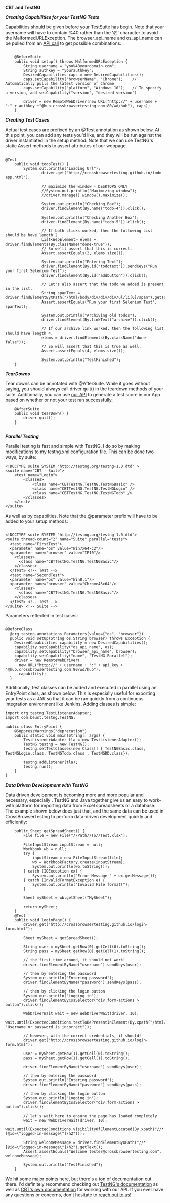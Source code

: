 **CBT and TestNG**

***Creating Capabilities for your TestNG Tests***

Capabilities should be given before your TestSuite has begin. Note that your username will have to contain %40 rather than the '@' character to avoid the MalformedURLException. The browser_api_name and os_api_name can be pulled from an [API call](https://crossbrowsertesting.com/apidocs/v3/selenium.html#!/default/get_selenium_browsers) to get possible combinations. 

```

    @BeforeSuite
    public void setup() throws MalformedURLException {
        String username = "you%40yourdomain.com";
        String authkey = "yourauthkey";
        DesiredCapabilities caps = new DesiredCapabilities();
        caps.setCapability("browserName", "Chrome");	// Automatically pulls the latest version of Chrome
		caps.setCapability("platform", "Windows 10");	// To specify a version, add setCapability("version", "desired version")
        
        driver = new RemoteWebDriver(new URL("http://" + username + ":" + authkey +"@hub.crossbrowsertesting.com:80/wd/hub"), caps);
    }

```

***Creating Test Cases***

Actual test cases are prefixed by an @Test annotation as shown below. At this point, you can add any tests you'd like, and they will be run against the driver instantiated in the setup method. Note that we can use TestNG's static Assert methods to assert attributes of our webpage. 

```

@Test
    public void todoTest() {
        System.out.println("Loading Url");
                driver.get("http://crossbrowsertesting.github.io/todo-app.html");

                // maximize the window - DESKTOPS ONLY
                //System.out.println("Maximizing window");
                //driver.manage().window().maximize();
                
                System.out.println("Checking Box");
                driver.findElement(By.name("todo-4")).click();

                System.out.println("Checking Another Box");
                driver.findElement(By.name("todo-5")).click();
                
                // If both clicks worked, then the following List should be have length 2
                List<WebElement> elems = driver.findElements(By.className("done-true"));
                // So we'll assert that this is correct.
                Assert.assertEquals(2, elems.size());
                
                System.out.println("Entering Text");
                driver.findElement(By.id("todotext")).sendKeys("Run your first Selenium Test");
                driver.findElement(By.id("addbutton")).click();
                
                // Let's also assert that the todo we added is present in the list.
                String spanText = driver.findElementByXPath("/html/body/div/div/div/ul/li[6]/span").getText();
                Assert.assertEquals("Run your first Selenium Test", spanText);
                
                System.out.println("Archiving old todos");
                driver.findElement(By.linkText("archive")).click();
                
                // If our archive link worked, then the following list should have length 4.
                elems = driver.findElements(By.className("done-false"));
                // So will assert that this is true as well.
                Assert.assertEquals(4, elems.size());
                
                System.out.println("TestFinished");
    }
```

***TearDowns***

Tear downs can be annotated with @AfterSuite. While it goes without saying, you should always call driver.quit() in the teardown methods of your suite. Additionally, you can use [our API](https://crossbrowsertesting.com/apidocs/v3/selenium.html#!/default/put_selenium_selenium_test_id) to generate a test score in our App based on whether or not your test ran successfully. 

```
    @AfterSuite
    public void tearDown() {
        driver.quit();
    }


```

***Parallel Testing***

Parallel testing is fast and simple with TestNG. I do so by making modifications to my testng.xml configuration file. This can be done two ways, by suite:

```
<!DOCTYPE suite SYSTEM "http://testng.org/testng-1.0.dtd" >
<suite name="CBT - Suite">
    <test name="Login">
        <classes>
            <class name="CBTTestNG.TestNG.TestNGBasic" />
            <class name="CBTTestNG.TestNG.TestNGLogin" />
            <class name="CBTTestNG.TestNG.TestNGTodo" />
        </classes>
    </test>
</suite>

```

As well as by capabilties. Note that the @parameter prefix will have to be added to your setup methods:

```

<!DOCTYPE suite SYSTEM "http://testng.org/testng-1.0.dtd">
<suite thread-count="2" name="Suite" parallel="tests">
  <test name="FirstTest">
  <parameter name="os" value="Win7x64-C2"/>
  <parameter name="browser" value="IE10"/>
    <classes>
      <class name="CBTTestNG.TestNG.TestNGBasic"/>
    </classes>
  </test> <!-- Test -->
  <test name="SecondTest">
  <parameter name="os" value="Win8.1"/>
  <parameter name="browser" value="Chrome43x64"/>
    <classes>
      <class name="CBTTestNG.TestNG.TestNGBasic"/>
    </classes>
  </test> <!-- Test -->
</suite> <!-- Suite -->
```

Parameters reflected in test cases:

```

@BeforeClass
  @org.testng.annotations.Parameters(value={"os", "browser"})
  public void setUp(String os,String browser) throws Exception {
    DesiredCapabilities capability = new DesiredCapabilities();
    capability.setCapability("os_api_name", os);
    capability.setCapability("browser_api_name", browser);
    capability.setCapability("name", "TestNG-Parallel");
    driver = new RemoteWebDriver(
      new URL("http://" + username + ":" + api_key + "@hub.crossbrowsertesting.com:80/wd/hub"),
      capability);
  }  

```

Additionally, test classes can be added and executed in parallel using an EntryPoint class, as shown below. This is especially useful for exporting your tests as a JAR so that it can be ran quickly from a continuous integration environment like Jenkins. Adding classes is simple:

```
import org.testng.TestListenerAdapter;
import com.beust.testng.TestNG;

public class EntryPoint {
    @SuppressWarnings("deprecation")
    public static void main(String[] args) {
        TestListenerAdapter tla = new TestListenerAdapter();
        TestNG testng = new TestNG();
        testng.setTestClasses(new Class[] { TestNGBasic.class, TestNGLogin.class, TestNGTodo.class , TestNGDD.class});
        
        testng.addListener(tla);
        testng.run();
    }
}

```

***Data Driven Development with TestNG***

Data driven development is becoming more and more popular and necessary, especially . TestNG and Java together give us an easy to work-with platform for importing data from Excel spreadsheets or a database. The example shown below does just that, and the same data can be used in CrossBrowserTesting to perform data-driven development quickly and efficiently:

```
    public Sheet getSpreadSheet() {
        File file = new File("//Path//To//Test.xlsx");
        
        FileInputStream inputStream = null;
        Workbook wb = null;
        try {
            inputStream = new FileInputStream(file);
            wb = WorkbookFactory.create(inputStream);
            System.out.println(wb.toString());
        } catch (IOException ex) {
            System.out.println("Error Message " + ex.getMessage());
        } catch (InvalidFormatException e) {
            System.out.println("Invalid File format!");
        }
    
        Sheet mySheet = wb.getSheet("MySheet");
        
        return mySheet;
    }
    @Test
    public void loginPage() {
        driver.get("http://crossbrowsertesting.github.io/login-form.html");
        
        Sheet mySheet = getSpreadSheet();
        
        String user = mySheet.getRow(0).getCell(0).toString();
        String pass = mySheet.getRow(0).getCell(1).toString();
        
        // the first time around, it should not work!
        driver.findElementByName("username").sendKeys(user);
        
        // then by entering the password
        System.out.println("Entering password");
        driver.findElementByName("password").sendKeys(pass);
        
        // then by clicking the login button
        System.out.println("Logging in");
        driver.findElementByCssSelector("div.form-actions > button").click();
        
        WebDriverWait wait = new WebDriverWait(driver, 10);
        wait.until(ExpectedConditions.textToBePresentInElement(By.xpath("/html/body/div/div/div/div[1]"), "Username or password is incorrect"));
        
        // however, with the correct credentials, it should!
        driver.get("http://crossbrowsertesting.github.io/login-form.html");
        
        user = mySheet.getRow(1).getCell(0).toString();
        pass = mySheet.getRow(1).getCell(1).toString();
        
        driver.findElementByName("username").sendKeys(user);
        
        // then by entering the password
        System.out.println("Entering password");
        driver.findElementByName("password").sendKeys(pass);
        
        // then by clicking the login button
        System.out.println("Logging in");
        driver.findElementByCssSelector("div.form-actions > button").click();
        
        // let's wait here to ensure the page has loaded completely
        wait = new WebDriverWait(driver, 10);
        wait.until(ExpectedConditions.visibilityOfElementLocated(By.xpath("//*[@id=\"logged-in-message\"]/h2")));
        
        String welcomeMessage = driver.findElementByXPath("//*[@id=\"logged-in-message\"]/h2").getText();
        Assert.assertEquals("Welcome tester@crossbrowsertesting.com", welcomeMessage);
        
        System.out.println("TestFinished");
    }
```

We hit some major points here, but there's a ton of documentation out there. I'd definitely recommend checking out [TestNG's documentation](http://testng.org/doc/documentation-main.html) as well as [CBT's own documentation](https://crossbrowsertesting.com/apidocs/v3/selenium.html#!/default/get_selenium_browsers) for working with our API. If you ever have any questions or concerns, don't hesitate to [reach out to us!](mailto:support@crossbrowsertesting.com) 
